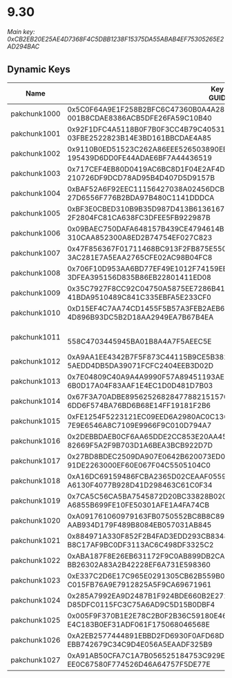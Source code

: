 # 9.30

###### *Main key: 0xCB2EB20E25AE4D7368F4C5DBB1238F15375DA55ABAB4EF75305265E2AD294BAC*

## Dynamic Keys

| Name         | Key<br/>GUID                                                                                            | Notes        |
|--------------|---------------------------------------------------------------------------------------------------------|--------------|
| pakchunk1000 | 0x5C0F64A9E1F258B2BFC6C47360B0A4A2837F74144D4F28F2E6CC3D26FFBC9D1B<br/>001B8CDAE8386ACB5DFE26FA59C10B40 |
| pakchunk1001 | 0x92F1DFC4A5118B0F7B0F3CC4B79C4053154C15FC46C9ADD7C37908ECE4461203<br/>03FBE2522823B14E3BD161BBCDAE4A85 |
| pakchunk1002 | 0x9110B0ED51523C262A86EEE526503890EE189ACA99533C4CE80466ED38BC9ED4<br/>195439D6DD0FE44ADAE6BF7A44436519 |
| pakchunk1003 | 0x717CEF4EB80D0419AC6BC8D1F04E2AF4D1416ACBFFCDD41248F4269CACE79091<br/>210726DF9DCD78AD95B4D407D5D9157B |
| pakchunk1004 | 0xBAF52A6F92EEC11156427038A02456DCB35DA2B61C1AD3A627C3EF05E0B004A8<br/>27D6556F776B2BDA97B480C1141DDDCA |
| pakchunk1005 | 0xBF3E0CBED310B9B35D987D413B6136167353DFFBD2BE36C89FB1D635C588625F<br/>2F2804FC81CA638FC3DFEE5FB922987B |
| pakchunk1006 | 0x09BAEC750DAFA648157B439CE4794614B56457D6AB427F76F2F1D29CFA52C5B9<br/>310CAA852300A8ED2B74754EF027C823 |
| pakchunk1007 | 0x47F856367F01711468BC913F2FB875E550EB2741F856A04156DE9756FAB611BC<br/>3AC281E7A5EAA2765CFE02AC98B04FC8 |
| pakchunk1008 | 0x706F10D953AA6BD77EF49E1012F74159EE618DB21AC82E07B51A7BB2F21667D8<br/>3DFEA395156D835B86EB22801411ED08 |
| pakchunk1009 | 0x35C7927F8CC92C04750A5875EE7286B41AF0EB6903444EED26BA1D6C960C6D4D<br/>41BDA9510489C841C335EBFA5E233CF0 |
| pakchunk1010 | 0xD15EF4C7AA74CD1455F5B57A3FEB2AEB694CD02756E2BBD4822A7AFFAE465B37<br/>4D896B93DC5B2D18AA2949EA7B67B4EA |
| pakchunk1011 | <br/>558C4703445945BA01B8A4A7F5AEEC5E                                                                   | Bao Bros set |
| pakchunk1012 | 0xA9AA1EE4342B7F5F873C44115B9CE5B382927BB0C76EBC573BC39932C15EA3C6<br/>5AEDD4DB5DA39071FCFC2404EEB3D02D |
| pakchunk1013 | 0x7E04809C40A9A4A9990F57A89451193AE3A95033DBB75326BC6AE8310D2C3C55<br/>6B0D17A04F83AAF1E4EC1D0D481D7B03 |
| pakchunk1014 | 0x67F3A70ADBE895625268284778821515707C7E9B64F10056F09403D46936C3E6<br/>6DD6F574BA76BD6B68E14FF19181F2B6 |
| pakchunk1015 | 0xFE1254F5223121EC09EED6A2980AC0C136DBB861BFE131EB2AF30495C4CCCC8D<br/>7E9E6546A8C7109E9966F9C010D794A7 |
| pakchunk1016 | 0x2DEBBDAEB0CF6AA65DDE2CC853E20AA4570FFCD35CA929DC2E457695AA502FA9<br/>82669F5A2F9B703D1A6BEA3BCB922D7D |
| pakchunk1017 | 0x27BD8BDEC2509DA907E0642B620073ED0200988E1A0B5B1D7BE881EF312B286E<br/>91DE2263000EF60E067F04C5505104C0 |
| pakchunk1018 | 0xA16DC69159486FCBA2365D02CEAAF05597867E712E8E9D8EDCEDED9F0DB314EB<br/>A6130F4077B928D41D298463C61C0F34 |
| pakchunk1019 | 0x7CA5C56CA5BA7545872D20BC33828B020D5E9555C7FB0628B856E9BEFB6221C6<br/>A6855B699FE10FE50301AFE1A4FA74CB |
| pakchunk1020 | 0xA091761060979163FB0750552BC8B8C89CEF36D9305E8CE364966FED9CE71040<br/>AAB934D179F489B8084EB057031AB845 |
| pakchunk1021 | 0x884971A330F852F2B4FAD3EDD293CB834801A129302F0072262138B9C28753B5<br/>B8C17AF9BC0DF3113AC6C498DF3325C2 |
| pakchunk1022 | 0xABA187F8E26EB631172F9C0AB899DB2CA01A9FD57F017471224AA0E96812CD45<br/>BB26302A83A2B42228EF6A731E598360 |
| pakchunk1023 | 0xE337C2D6E17C965E0291305CB62B559B08C7B1ACC08B3D8B5CF1C83E3E1E7FDF<br/>C015FB76A9E7912825A5F9CA69671961 |
| pakchunk1024 | 0x285A7992EA9D2487B1F924BDE660B2E271139E9CE5698F141DEF17EC14A31B16<br/>D85DFC0115FC3C75A6AD9C5D15B0DBF4 |
| pakchunk1025 | 0x005F9F370B1E2E78C2B0F2B36C59180E4644E20C987C611A89FC898DDB0C8E9D<br/>E4C183B0EF31ADF061F175068046568E |
| pakchunk1026 | 0xA2EB2577444891EBBD2FD6930F0AFD68D088B7EC0EC01ECAC463D8F414DF43BB<br/>EBB742679C34C9D4E056A5EAADF325B9 |
| pakchunk1027 | 0xA91AB50CFA7C1A7B056525184753C929E2A6E585C08372B277963EA63B576725<br/>EE0C67580F774526D46A64757F5DE77E |
